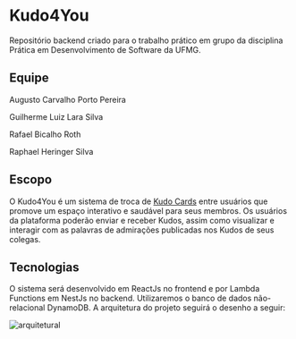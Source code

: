 # Kudo4You

Repositório backend criado para o trabalho prático em grupo da disciplina Prática em Desenvolvimento de Software da UFMG.

## Equipe

Augusto Carvalho Porto Pereira

Guilherme Luiz Lara Silva

Rafael Bicalho Roth

Raphael Heringer Silva

## Escopo

O Kudo4You é um sistema de troca de [Kudo Cards](https://management30.com/practice/kudo-cards/) entre usuários que promove um espaço interativo e saudável para seus membros. Os usuários da plataforma poderão enviar e receber Kudos, assim como visualizar e interagir com as palavras de admirações publicadas nos Kudos de seus colegas.

## Tecnologias

O sistema será desenvolvido em ReactJs no frontend e por Lambda Functions em NestJs no backend. Utilizaremos o banco de dados não-relacional DynamoDB. A arquitetura do projeto seguirá o desenho a seguir:

![arquitetural](https://user-images.githubusercontent.com/23284555/138171679-4ad15be5-2f7d-4af9-a07a-445cc3456148.png)
